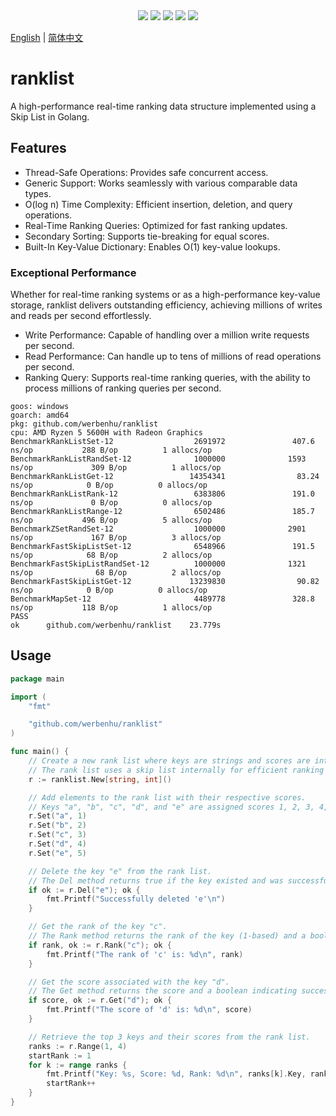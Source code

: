 <div align='center'>
<a href="https://github.com/werbenhu/ranklist/actions"><img src="https://github.com/werbenhu/ranklist/workflows/Go/badge.svg"></a>
<a href="https://goreportcard.com/report/github.com/werbenhu/ranklist"><img src="https://goreportcard.com/badge/github.com/werbenhu/ranklist"></a>
<a href="https://coveralls.io/github/werbenhu/ranklist?branch=master"><img src="https://coveralls.io/repos/github/werbenhu/ranklist/badge.svg?branch=master"></a>   
<a href="https://github.com/werbenhu/ranklist"><img src="https://img.shields.io/github/license/mashape/apistatus.svg"></a>
<a href="https://pkg.go.dev/github.com/werbenhu/ranklist"><img src="https://pkg.go.dev/badge/github.com/werbenhu/ranklist.svg"></a>
</div>

[English](README.md) | [简体中文](README_CN.md)

# ranklist

A high-performance real-time ranking data structure implemented using a Skip List in Golang.

## Features

- Thread-Safe Operations: Provides safe concurrent access.
- Generic Support: Works seamlessly with various comparable data types.
- O(log n) Time Complexity: Efficient insertion, deletion, and query operations.
- Real-Time Ranking Queries: Optimized for fast ranking updates.
- Secondary Sorting: Supports tie-breaking for equal scores.
- Built-In Key-Value Dictionary: Enables O(1) key-value lookups.

### Exceptional Performance

Whether for real-time ranking systems or as a high-performance key-value storage, ranklist delivers outstanding efficiency, achieving millions of writes and reads per second effortlessly.

- Write Performance: Capable of handling over a million write requests per second.
- Read Performance: Can handle up to tens of millions of read operations per second.
- Ranking Query: Supports real-time ranking queries, with the ability to process millions of ranking queries per second.

```
goos: windows
goarch: amd64
pkg: github.com/werbenhu/ranklist
cpu: AMD Ryzen 5 5600H with Radeon Graphics
BenchmarkRankListSet-12                  2691972               407.6 ns/op           288 B/op          1 allocs/op
BenchmarkRankListRandSet-12              1000000              1593 ns/op             309 B/op          1 allocs/op
BenchmarkRankListGet-12                 14354341                83.24 ns/op            0 B/op          0 allocs/op
BenchmarkRankListRank-12                 6383806               191.0 ns/op             0 B/op          0 allocs/op
BenchmarkRankListRange-12                6502486               185.7 ns/op           496 B/op          5 allocs/op
BenchmarkZSetRandSet-12                  1000000              2901 ns/op             167 B/op          3 allocs/op
BenchmarkFastSkipListSet-12              6548966               191.5 ns/op            68 B/op          2 allocs/op
BenchmarkFastSkipListRandSet-12          1000000              1321 ns/op              68 B/op          2 allocs/op
BenchmarkFastSkipListGet-12             13239830                90.82 ns/op            0 B/op          0 allocs/op
BenchmarkMapSet-12                       4489778               328.8 ns/op           118 B/op          1 allocs/op
PASS
ok      github.com/werbenhu/ranklist    23.779s
```

## Usage

```go
package main

import (
	"fmt"

	"github.com/werbenhu/ranklist"
)

func main() {
	// Create a new rank list where keys are strings and scores are integers.
	// The rank list uses a skip list internally for efficient ranking operations.
	r := ranklist.New[string, int]()

	// Add elements to the rank list with their respective scores.
	// Keys "a", "b", "c", "d", and "e" are assigned scores 1, 2, 3, 4, and 5, respectively.
	r.Set("a", 1)
	r.Set("b", 2)
	r.Set("c", 3)
	r.Set("d", 4)
	r.Set("e", 5)

	// Delete the key "e" from the rank list.
	// The Del method returns true if the key existed and was successfully removed.
	if ok := r.Del("e"); ok {
		fmt.Printf("Successfully deleted 'e'\n")
	}

	// Get the rank of the key "c".
	// The Rank method returns the rank of the key (1-based) and a boolean indicating success.
	if rank, ok := r.Rank("c"); ok {
		fmt.Printf("The rank of 'c' is: %d\n", rank)
	}

	// Get the score associated with the key "d".
	// The Get method returns the score and a boolean indicating success.
	if score, ok := r.Get("d"); ok {
		fmt.Printf("The score of 'd' is: %d\n", score)
	}

	// Retrieve the top 3 keys and their scores from the rank list.
	ranks := r.Range(1, 4)
	startRank := 1
	for k := range ranks {
		fmt.Printf("Key: %s, Score: %d, Rank: %d\n", ranks[k].Key, ranks[k].Value, startRank)
		startRank++
	}
}
```